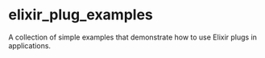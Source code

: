 # elixir_plug_examples
A collection of simple examples that demonstrate how to use Elixir plugs in applications.
